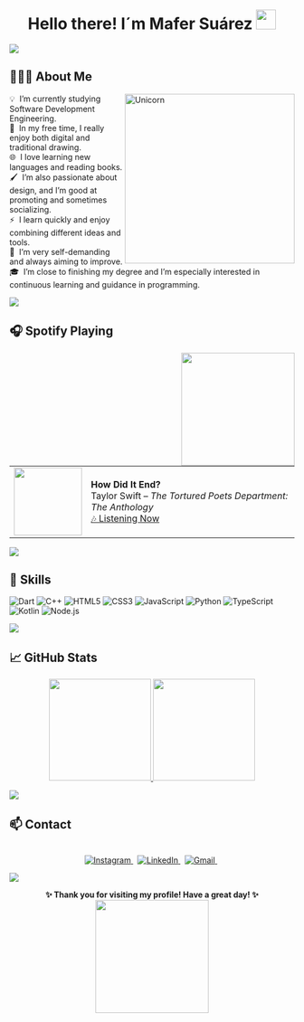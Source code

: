 <h1 align="center">Hello there! I´m Mafer Suárez <img src="https://media.giphy.com/media/hvRJCLFzcasrR4ia7z/giphy.gif" width="35"></h1>

<a href="https://www.youtube.com/watch?v=dQw4w9WgXcQ"><img src="https://user-images.githubusercontent.com/73097560/115834477-dbab4500-a447-11eb-908a-139a6edaec5c.gif"></a>

## 👨🏻‍💻 About Me
<img align="right" width=300px alt="Unicorn" src="https://media3.giphy.com/media/v1.Y2lkPTc5MGI3NjExaHlvaWVoaHlyZ2Q2MnI1bDFmZXVwOHJpOWwzdWM4MXE2dW9pMG9zNCZlcD12MV9pbnRlcm5hbF9naWZfYnlfaWQmY3Q9Zw/L1R1tvI9svkIWwpVYr/giphy.gif" />

💡 &nbsp;I’m currently studying Software Development Engineering.\
🎨 &nbsp;In my free time, I really enjoy both digital and traditional drawing.\
🌐 &nbsp;I love learning new languages and reading books.\
🖌️ &nbsp;I’m also passionate about design, and I’m good at promoting and sometimes socializing.\
⚡ &nbsp;I learn quickly and enjoy combining different ideas and tools.\
🎯 &nbsp;I’m very self-demanding and always aiming to improve.\
🎓 &nbsp;I’m close to finishing my degree and I’m especially interested in continuous learning and guidance in programming.

<a href="https://www.youtube.com/watch?v=dQw4w9WgXcQ"><img src="https://user-images.githubusercontent.com/73097560/115834477-dbab4500-a447-11eb-908a-139a6edaec5c.gif"></a>

## 🎧 Spotify Playing
<img align='right' src='https://user-images.githubusercontent.com/5713670/87202985-820dcb80-c2b6-11ea-9f56-7ec461c497c3.gif' width='200'>
<table>
  <tr>
    <td>
      <a href="https://open.spotify.com/track/5Bedn0svl0ZD7RGmJkmKKw">
        <img src="https://images.genius.com/ab9188e812405ef9aa2374411bbb3a92.1000x1000x1.png" width="120" />
      </a>
    </td>
    <td>
      <strong>How Did It End?</strong><br>
      Taylor Swift – <em>The Tortured Poets Department: The Anthology</em><br>
      <a href="https://open.spotify.com/track/5Bedn0svl0ZD7RGmJkmKKw">🎶 Listening Now </a>
    </td>
  </tr>
</table>

<a href="https://www.youtube.com/watch?v=dQw4w9WgXcQ"><img src="https://user-images.githubusercontent.com/73097560/115834477-dbab4500-a447-11eb-908a-139a6edaec5c.gif"></a>

## 🔧 Skills

![Dart](https://img.shields.io/badge/Dart-%230175C2.svg?style=for-the-badge&logo=dart&logoColor=white)
![C++](https://img.shields.io/badge/C++-%2300599C.svg?style=for-the-badge&logo=c%2B%2B&logoColor=white)
![HTML5](https://img.shields.io/badge/HTML5-%23E34F26.svg?style=for-the-badge&logo=html5&logoColor=white)
![CSS3](https://img.shields.io/badge/CSS3-%231572B6.svg?style=for-the-badge&logo=css3&logoColor=white)
![JavaScript](https://img.shields.io/badge/JavaScript-%23323330.svg?style=for-the-badge&logo=javascript&logoColor=F7DF1E)
![Python](https://img.shields.io/badge/Python-%2314354C.svg?style=for-the-badge&logo=python&logoColor=white)
![TypeScript](https://img.shields.io/badge/TypeScript-%23007ACC.svg?style=for-the-badge&logo=typescript&logoColor=white)
![Kotlin](https://img.shields.io/badge/Kotlin-%230095D5.svg?style=for-the-badge&logo=kotlin&logoColor=white)
![Node.js](https://img.shields.io/badge/Node.js-%23339933.svg?style=for-the-badge&logo=node.js&logoColor=white)

<a href="https://www.youtube.com/watch?v=dQw4w9WgXcQ"><img src="https://user-images.githubusercontent.com/73097560/115834477-dbab4500-a447-11eb-908a-139a6edaec5c.gif"></a>

## 📈 GitHub Stats
<p align="center">
<a href="https://github.com/Ferchisqs">
  <img height="180em" src="https://github-readme-stats.vercel.app/api?username=Ferchisqs&show_icons=true&theme=algolia&include_all_commits=true&count_private=true"/>
  <img height="180em" src="https://github-readme-stats.vercel.app/api/top-langs/?username=Ferchisqs&layout=compact&langs_count=8&theme=algolia"/>
</a>
</p>

<a href="https://www.youtube.com/watch?v=dQw4w9WgXcQ"><img src="https://user-images.githubusercontent.com/73097560/115834477-dbab4500-a447-11eb-908a-139a6edaec5c.gif"></a>

## 📫 Contact
<p align="center">
<br>
<a href="https://www.instagram.com/mariferqs_/?hl=es">
  <img src="https://img.shields.io/badge/instagram-%23E4405F.svg?&style=for-the-badge&logo=instagram&logoColor=white" alt="Instagram" />
</a>&nbsp;
<a href="https://www.linkedin.com/in/maria-fernanda-quezada-suárez-b7100024a">
  <img src="https://img.shields.io/badge/linkedin-%230077B5.svg?&style=for-the-badge&logo=linkedin&logoColor=white" alt="LinkedIn" />
</a>&nbsp;
<a href="mailto:mariferqs2004@gmail.com?subject=Hello%20Fer!">
  <img src="https://img.shields.io/badge/gmail-%23D14836.svg?&style=for-the-badge&logo=gmail&logoColor=white" alt="Gmail" />
</a>&nbsp;
</p>

<a href="https://www.youtube.com/watch?v=dQw4w9WgXcQ"><img src="https://user-images.githubusercontent.com/73097560/115834477-dbab4500-a447-11eb-908a-139a6edaec5c.gif"></a>

<p align="center">
  <strong>✨ Thank you for visiting my profile! Have a great day! ✨</strong><br>
  <img src="https://media.giphy.com/media/agR1cmIEcIfRy2zwbz/giphy.gif" width="200">
</p>
